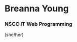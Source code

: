 # Breanna Young
### NSCC IT Web Programming
(she/her)

<!---
W0459556/W0459556 is a ✨ special ✨ repository because its `README.md` (this file) appears on your GitHub profile.
You can click the Preview link to take a look at your changes.
--->
